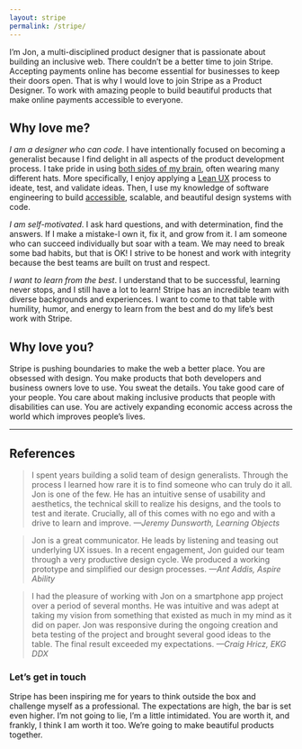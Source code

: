 ```yaml
---
layout: stripe
permalink: /stripe/
---
```


I’m Jon, a multi-disciplined product designer that is passionate about building an inclusive web. There couldn’t be a better time to join Stripe. Accepting payments online has become essential for businesses to keep their doors open. That is why I would love to join Stripe as a Product Designer. To work with amazing people to build beautiful products that make online payments accessible to everyone.

## Why love me?

_I am a designer who can code_. I have intentionally focused on becoming a generalist because I find delight in all aspects of the product development process. I take pride in using [both sides of my brain](https://www.healthline.com/health/left-brain-vs-right-brain#left-brainright-brain-theory), often wearing many different hats. More specifically, I enjoy applying a [Lean UX](https://www.interaction-design.org/literature/article/a-simple-introduction-to-lean-ux) process to ideate, test, and validate ideas. Then, I use my knowledge of software engineering to build [accessible](https://www.w3.org/TR/WCAG21/), scalable, and beautiful design systems with code.

_I am self-motivated_. I ask hard questions, and with determination, find the answers. If I make a mistake-I own it, fix it, and grow from it. I am someone who can succeed individually but soar with a team. We may need to break some bad habits, but that is OK! I strive to be honest and work with integrity because the best teams are built on trust and respect.

_I want to learn from the best_. I understand that to be successful, learning never stops, and I still have a lot to learn! Stripe has an incredible team with diverse backgrounds and experiences. I want to come to that table with humility, humor, and energy to learn from the best and do my life’s best work with Stripe.

## Why love you?

Stripe is pushing boundaries to make the web a better place. You are obsessed with design. You make products that both developers and business owners love to use. You sweat the details. You take good care of your people. You care about making inclusive products that people with disabilities can use. You are actively expanding economic access across the world which improves people’s lives. 

----

## References

> I spent years building a solid team of design generalists. Through the process I learned how rare it is to find someone who can truly do it all. Jon is one of the few. He has an intuitive sense of usability and aesthetics, the technical skill to realize his designs, and the tools to test and iterate. Crucially, all of this comes with no ego and with a drive to learn and improve. <cite>—Jeremy Dunsworth, Learning Objects</cite>

> Jon is a great communicator. He leads by listening and teasing out underlying UX issues. In a recent engagement, Jon guided our team through a very productive design cycle. We produced a working prototype and simplified our design processes. <cite>—Ant Addis, Aspire Ability</cite>

> I had the pleasure of working with Jon on a smartphone app project over a period of several months.  He was intuitive and was adept at taking my vision from something that existed as much in my mind as it did on paper.  Jon was responsive during the ongoing creation and beta testing of the project and brought several good ideas to the table.  The final result exceeded my expectations. <cite>—Craig Hricz, EKG DDX</cite>

### Let’s get in touch

Stripe has been inspiring me for years to think outside the box and challenge myself as a professional. The expectations are high, the bar is set even higher. I’m not going to lie, I’m a little intimidated. You are worth it, and frankly, I think I am worth it too. We’re going to make beautiful products together.